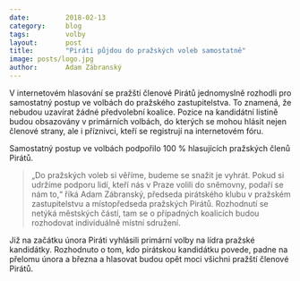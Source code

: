 ```yaml
---
date:         2018-02-13
category:     blog
tags:         volby
layout:       post
title:        "Piráti půjdou do pražských voleb samostatně" 
image: posts/logo.jpg
author:       Adam Zábranský
---
```


V internetovém hlasování se pražští členové Pirátů jednomyslně rozhodli pro samostatný postup ve volbách do pražského zastupitelstva. To znamená, že nebudou uzavírat žádné předvolební koalice. Pozice na kandidátní listině budou obsazovány v primárních volbách, do kterých se mohou hlásit nejen členové strany, ale i příznivci, kteří se registrují na internetovém fóru.

Samostatný postup ve volbách podpořilo 100 % hlasujících pražských členů Pirátů. 

> „Do pražských voleb si věříme, budeme se snažit je vyhrát. Pokud si udržíme podporu lidí, kteří nás v Praze volili do sněmovny, podaří se nám to,“ říká Adam Zábranský, předseda pirátského klubu v pražském zastupitelstvu a místopředseda pražských Pirátů. Rozhodnutí se netýká městských částí, tam se o případných koalicích budou rozhodovat individuálně místní sdružení.

Již na začátku února Piráti vyhlásili primární volby na lídra pražské kandidátky. Rozhodnuto o tom, kdo pirátskou kandidátku povede, padne na přelomu února a března a hlasovat budou opět moci všichni pražští členové Pirátů.
